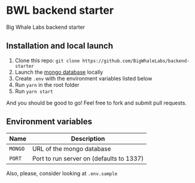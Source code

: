 # BWL backend starter

Big Whale Labs backend starter

## Installation and local launch

1. Clone this repo: `git clone https://github.com/BigWhaleLabs/backend-starter`
2. Launch the [mongo database](https://www.mongodb.com/) locally
3. Create `.env` with the environment variables listed below
4. Run `yarn` in the root folder
5. Run `yarn start`

And you should be good to go! Feel free to fork and submit pull requests.

## Environment variables

| Name    | Description                              |
| ------- | ---------------------------------------- |
| `MONGO` | URL of the mongo database                |
| `PORT`  | Port to run server on (defaults to 1337) |

Also, please, consider looking at `.env.sample`
